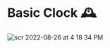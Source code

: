 # Basic Clock 🕰

![scr 2022-08-26 at 4 18 34 PM](https://user-images.githubusercontent.com/28717686/186887914-9751dc30-b44a-42b3-af4e-db1950c64eca.png)
